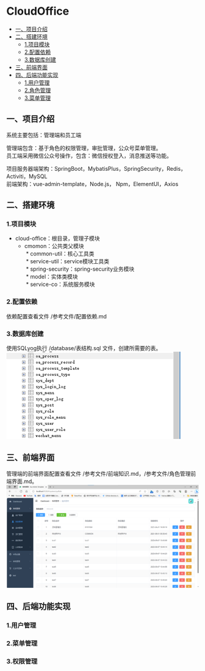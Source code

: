 # CloudOffice
* [一、项目介绍](#一项目介绍)<br>
* [二、搭建环境](#二搭建环境)<br>
    * [1.项目模块](#1项目模块)<br>
    * [2.配置依赖](#2配置依赖)<br>
    * [3.数据库创建](#3数据库创建)<br>
* [三、前端界面](#三前端界面)
* [四、后端功能实现](#四后端功能实现)
    * [1.用户管理](#1用户管理)
    * [2.角色管理](#2角色管理)
    * [3.菜单管理](#3菜单管理)
## 一、项目介绍
系统主要包括：管理端和员工端<br>

管理端包含：基于角色的权限管理，审批管理，公众号菜单管理。<br>
员工端采用微信公众号操作，包含：微信授权登入，消息推送等功能。<br>

项目服务器端架构：SpringBoot，MybatisPlus，SpringSecurity，Redis，Activiti，MySQL<br>
前端架构：vue-admin-template，Node.js， Npm，ElementUI，Axios<br>
## 二、搭建环境
### 1.项目模块
* cloud-office：根目录，管理子模块<br>
   * cmomon：公共类父模块<br>
​	   * common-util：核心工具类<br>
​	   * service-util：service模块工具类<br>
​	   * spring-security：spring-security业务模块<br>
​   * model：实体类模块<br>
​   * service-co：系统服务模块<br>
### 2.配置依赖
依赖配置查看文件 /参考文件/配置依赖.md
### 3.数据库创建
使用SQLyog执行 /database/表结构.sql 文件，创建所需要的表。<br>
![](https://github.com/wuchuimao/CloudOffice/raw/master/images/database.jpg)<br>
## 三、前端界面
管理端的前端界面配置查看文件 /参考文件/前端知识.md，/参考文件/角色管理前端界面.md。<br>
![](https://github.com/wuchuimao/CloudOffice/raw/master/images/front.jpg)<br>
## 四、后端功能实现
### 1.用户管理
### 2.菜单管理
### 3.权限管理

